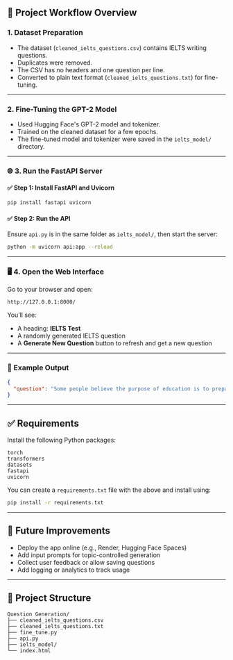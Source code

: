## 📁 Project Workflow Overview

### 1. Dataset Preparation

- The dataset (`cleaned_ielts_questions.csv`) contains IELTS writing questions.
- Duplicates were removed.
- The CSV has no headers and one question per line.
- Converted to plain text format (`cleaned_ielts_questions.txt`) for fine-tuning.

---

### 2. Fine-Tuning the GPT-2 Model

- Used Hugging Face's GPT-2 model and tokenizer.
- Trained on the cleaned dataset for a few epochs.
- The fine-tuned model and tokenizer were saved in the `ielts_model/` directory.

---

### 🌐 3. Run the FastAPI Server

#### ✅ Step 1: Install FastAPI and Uvicorn

```bash
pip install fastapi uvicorn
```

#### ✅ Step 2: Run the API

Ensure `api.py` is in the same folder as `ielts_model/`, then start the server:

```bash
python -m uvicorn api:app --reload
```

---

### 🖥 4. Open the Web Interface

Go to your browser and open:

```
http://127.0.0.1:8000/
```

You’ll see:

* A heading: **IELTS Test**
* A randomly generated IELTS question
* A **Generate New Question** button to refresh and get a new question

---

### 🔁 Example Output

```json
{
  "question": "Some people believe the purpose of education is to prepare individuals to be useful members of society. Discuss both views and give your opinion."
}
```

---

## ✅ Requirements

Install the following Python packages:

```text
torch
transformers
datasets
fastapi
uvicorn
```

You can create a `requirements.txt` file with the above and install using:

```bash
pip install -r requirements.txt
```

---

## 🚀 Future Improvements

* Deploy the app online (e.g., Render, Hugging Face Spaces)
* Add input prompts for topic-controlled generation
* Collect user feedback or allow saving questions
* Add logging or analytics to track usage

---

## 📌 Project Structure

```
Question Generation/
├── cleaned_ielts_questions.csv
├── cleaned_ielts_questions.txt
├── fine_tune.py
├── api.py
├── ielts_model/
└── index.html
```


```
